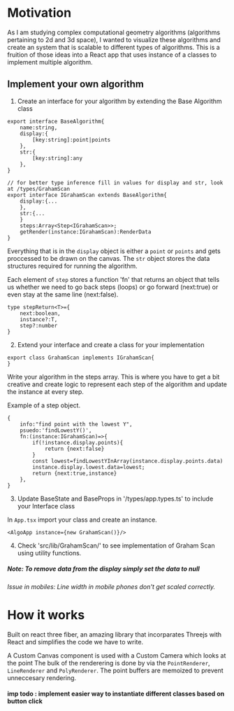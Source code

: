 # Motivation  

As I am studying complex computational geometry algorithms (algorithms pertaining to 2d and 3d space), I wanted to visualize these algorithms and create an system that is scalable to different types of algorithms. This is a fruition of those ideas into a React app that uses instance of a classes to implement multiple algorithm.

## Implement your own algorithm

1) Create an interface for your algorithm by extending the Base Algorithm class
```
export interface BaseAlgorithm{
    name:string,
    display:{
        [key:string]:point|points
    },
    str:{
        [key:string]:any
    },
}

// for better type inference fill in values for display and str, look at /types/GrahamScan
export interface IGrahamScan extends BaseAlgorithm{
    display:{...
    },
    str:{...
    }
    steps:Array<Step<IGrahamScan>>;
    getRender(instance:IGrahamScan):RenderData
}
```

Everything that is in the `display` object is either a `point` or `points` and gets proccessed to be drawn on the canvas. The `str` object stores the data structures required for running the algorithm.

Each element of `step` stores a function 'fn' that returns an object that tells us whether we need to go back steps (loops) or go forward (next:true) or even stay at the same line (next:false).

```
type stepReturn<T>={
    next:boolean,
    instance?:T,
    step?:number
}
```

2) Extend your interface and create a class for your implementation

```
export class GrahamScan implements IGrahamScan{
}
```

Write your algorithm in the steps array. This is where you have to get a bit creative and create logic to represent each step of the algorithm and update the instance at every step.

Example of a step object.
```
{
    info:"find point with the lowest Y",
    psuedo:'findLowestY()',
    fn:(instance:IGrahamScan)=>{
        if(!instance.display.points){
            return {next:false}  
        }
        const lowest=findLowestYInArray(instance.display.points.data)
        instance.display.lowest.data=lowest;
        return {next:true,instance}
    },
}
```

3) Update BaseState and BaseProps in '/types/app.types.ts' to include your Interface class 

In `App.tsx` import your class and create an instance.

```
<AlgoApp instance={new GrahamScan()}/>
```

4) Check 'src/lib/GrahamScan/' to see implementation of Graham Scan using utility functions.

##### Note: To remove data from the display simply set the data to null
###### Issue in mobiles: Line width in mobile phones don't get scaled correctly.

# How it works

Built on react three fiber, an amazing library that incorparates Threejs with React and simplifies the code we have to write.

A Custom Canvas component is used with a Custom Camera which looks at the point
The bulk of the renderering is done by  via the `PointRenderer`, `LineRenderer` and `PolyRenderer`. The point buffers are memoized to prevent unneccesary rendering.

#### imp todo : implement easier way to instantiate different classes based on button click
